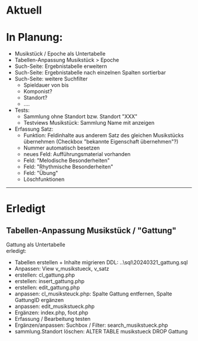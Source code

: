 
# Aktuell

# In Planung: 
  * Musikstück / Epoche als Untertabelle 
  * Tabellen-Anpassung Musikstück > Epoche 
  * Such-Seite: Ergebnistabelle erweitern
  * Such-Seite: Ergebnistabelle nach einzelnen Spalten sortierbar 
  * Such-Seite: weitere Suchfilter 
    * Spieldauer von bis
    * Komponist? 
    * Standort?  
    * .... 
  * Tests: 
    * Sammlung ohne Standort bzw. Standort "XXX"
    * Testviews Musikstück: Sammlung Name mit anzeigen 
  * Erfassung Satz:
    * Funktion: Feldinhalte aus anderem Satz des gleichen Musikstücks übernehmen (Checkbox "bekannte Eigenschaft übernehmen"?)   
    * Nummer automatisch besetzen
    * neues Feld: Aufführungsmaterial vorhanden
    * Feld: "Melodische Besonderheiten"
    * Feld: "Rhythmische Besonderheiten"
    * Feld: "Übung"
    * Löschfunktionen 

----

# Erledigt 
## Tabellen-Anpassung Musikstück / "Gattung"
Gattung als Untertabelle  
erledigt: 
 * Tabellen erstellen + Inhalte migrieren DDL: ..\sql\20240321_gattung.sql
 * Anpassen: View v_musikstueck, v_satz  
 * erstellen: cl_gattung.php 
 * erstellen: insert_gattung.php 
 * erstellen: edit_gattung.php 
 * anpassen: cl_musiksteuck.php: Spalte Gattung entfernen, Spalte GattungID ergänzen 
 * anpassen: edit_musikstueck.php 
 * Ergänzen: index.php, foot.php 
 * Erfassung / Bearbeitung testen 
 * Ergänzen/anpassen: Suchbox / Filter: search_musikstueck.php 
 * sammlung.Standort löschen: ALTER TABLE musikstueck DROP Gattung 